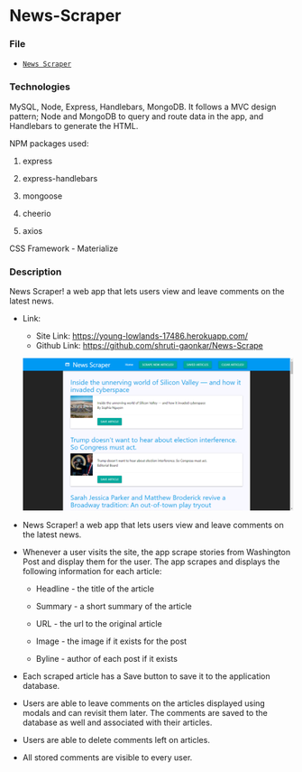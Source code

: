 # News-Scraper

### File

* [`News Scraper`](server.js)

### Technologies
MySQL, Node, Express, Handlebars, MongoDB. It follows a MVC design pattern; Node and MongoDB to query and route data in the app, and Handlebars to generate the HTML.

NPM packages used:
   1. express

   2. express-handlebars

   3. mongoose

   4. cheerio

   5. axios

CSS Framework - Materialize   

### Description
News Scraper! a web app that lets users view and leave comments on the latest news.

* Link: 
     * Site Link: https://young-lowlands-17486.herokuapp.com/
     * Github Link: https://github.com/shruti-gaonkar/News-Scrape

     ![News Scraper!](public/images/screen.png) 

* News Scraper! a web app that lets users view and leave comments on the latest news.

* Whenever a user visits the site, the app scrape stories from Washington Post and display them for the user. The app scrapes and displays the following information for each article:

     * Headline - the title of the article

     * Summary - a short summary of the article

     * URL - the url to the original article

     * Image - the image if it exists for the post

     * Byline - author of each post if it exists

* Each scraped article has a Save button to save it to the application database.     

* Users are able to leave comments on the articles displayed using modals and can revisit them later. The comments are saved to the database as well and associated with their articles. 

* Users are able to delete comments left on articles. 

* All stored comments are visible to every user.
